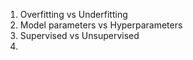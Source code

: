 1. Overfitting vs Underfitting
2. Model parameters vs Hyperparameters
3. Supervised vs Unsupervised
4. 